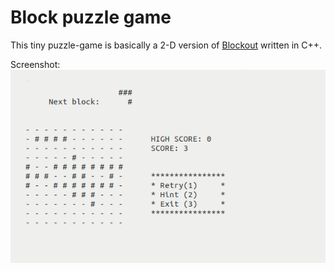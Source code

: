 # Block puzzle game
This tiny puzzle-game is basically a 2-D version of [Blockout](https://en.wikipedia.org/wiki/Blockout) written in C++.

Screenshot:
![Alt text](/demo.png?raw=true "Screenshot")
